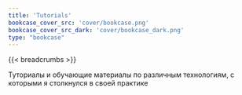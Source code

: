 ```yaml
---
title: 'Tutorials'
bookcase_cover_src: 'cover/bookcase.png'
bookcase_cover_src_dark: 'cover/bookcase_dark.png'
type: "bookcase"
---
```

{{< breadcrumbs >}}

Туториалы и обучающие материалы по различным технологиям, с которыми я столкнулся в своей практике